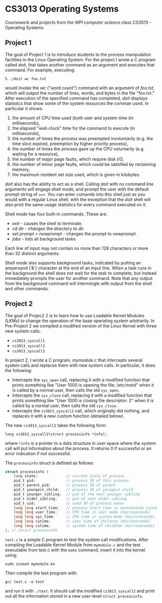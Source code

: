 CS3013 Operating Systems
========================

Coursework and projects from the WPI computer science class CS3013 - Operating Systems.

## Project 1

The goal of Project 1 is to introduce students to the process manipulation facilities in the Linux
Operating System. For the project I wrote a C program called _doit_, that takes another command
as an argument and executes that command. For example, executing:

`% ./doit wc foo.txt`

would invoke the _wc_ ("word count") command with an argument of _foo.txt_, which will output the
number of lines, words, and bytes in the file "foo.txt." After execution of the specified command
has completed, _doit_ displays statistics that show some of the system resources the comman used.
In particular it shows:

1. the amount of CPU time used (both user and system time (in milliseconds),
2. the elapsed "wall-clock" time for the command to execute (in milliseconds),
3. the number of times the process was preempted involuntarily (e.g. the time slice expired,
preemption by higher priority process),
4. the number of times the process gave up the CPU voluntarily (e.g. waiting for a resource),
5. the number of major page faults, which require disk I/O,
6. the number of minor page faults, which could be satisfied by reclaiming memory,
7. the maximum resident set size used, which is given in kilobytes.

_doit_ also has the ability to act as a shell. Calling _doit_ with no command line arguments will
engage shell mode, and prompt the user with the default prompt string of `==>`. You can enter
comands into this shell just as you would with a regular Linux shell, with the exception that the
_doit_ shell will also print the same usage statistics for every command executed on it.

Shell mode has four built-in commands. These are:

* _exit_ - causes the shell to terminate.
* _cd dir_ - changes the directory to _dir_.
* _set prompt = newprompt_ - changes the prompt to _newprompt_.
* _jobs_ - lists all background tasks

Each line of input may not contain no more than 128 characters or more than 32 distinct arguments.

Shell mode also supports background tasks, indicated by putting an ampersand ('&') character at the
end of an input line. When a task runs in the background the shell does not wait for the task to
complete, but instead immediately prompts the user for another command. Note that any output from the
background command will intermingle with output from the shell and other commands.

## Project 2

The goal of Projec2 2 is to learn how to use Loadable Kernel Modules (LKMs) to change the operation
of the base operating system arbitrarily. In Pre-Project 2 we compiled a modified version of the Linux
Kernel with three new system calls:

* `cs3013_syscall1`
* `cs3013_syscall2`
* `cs3013_syscall3`

In project 2, I wrote a C program, _mymodule.c_ that intercepts several system calls and replaces
them with new system calls. In particular, it does the following:

* Intercepts the `sys_open` call, replacing it with a modified function that prints something like
"User 1000 is opening the file: /etc/motd" when it is called by a normal user, then calls the old
`sys_open`.
* Intercepts the `sys_close` call, replacing it with a modified function that prints something like
"User 1000 is closing file descriptor: 2" when it is called by a normal user, then calls the old
`sys_close`.
* Intercepts the `cs3013_syscall2` call, which originally did nothing, and replaces it with a new
custom function (detailed below).

The new `cs3013_syscall2` takes the following form:

`long cs3013_syscall2(struct processinfo *info);`

where `*info` is a pointer to a data structure in user space where the system call will put
information about the process. It returns 0 if successful or an error indication if not successful.

The `processinfo` struct is defined as follows:

```c
struct processinfo {
	long state;             // current state of process
	pid_t pid;              // process ID of this process
	pid_t parent_pid;       // process ID of parent
	pid_t youngest_child;   // process ID of youngest child
	pid_t younger_sibling;  // pid of the next younger sibling
	pid_t older_sibling;    // pid of next older sibling
	uid_t uid;              // used ID of process owner
	long long start_time;   // process start time in nanoseconds since boot time
	long long user_time;    // CPU time in user mode (microseconds)
	long long sys_time;     // CPU time in system mode (microseconds)
	long long cutime;       // user time of children (microseconds)
	long long cstime;       // system time of children (microseconds)
}; // struct processinfo
```

`test.c` is a simple C program to test the system call modifications. After compiling the Loadable
Kernel Module from `mymodule.c` and the test executable from test.c with the `make` command, insert
it into the kernel using:

`sudo insmod mymodule.ko`

Then compile the test program with:

`gcc test.c -o test`

and run it with `./test`. It should call the modified `cs3013_syscall2` and print out all the
information stored in a new user-level `struct processinfo`.
